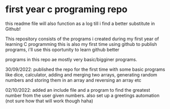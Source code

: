# first year c programing repo

this readme file will also function as a log till i find a better substitute in Github!

 This repository consists of the programs i created during my first year of learning C programming
 this is also my first time using github to publish programs, i'll use this oportunity to learn github better

 programs in this repo ae mostly very basic/bigginer programs.

 30/09/2022: published the repo for the first time with some basic programs like dice, calculator, adding and merging two arrays, generating random numbers and storing them in an array and reversing an array etc
 
 02/10/2022: added an include file and a program to find the greatest number from the user given numbers. also set up a greetings automation (not sure how that will work though haha)
